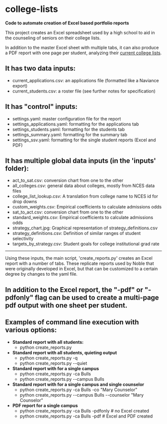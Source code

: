 # college-lists
**Code to automate creation of Excel based portfolio reports**

This project creates an Excel spreadsheet used by a high school to
aid in the counseling of seniors on their college lists.

In addition to the master Excel sheet with multiple tabs, it can
also produce a PDF report with one page per student, analyzing
their [current college lists](./ssv_example.pdf).

## It has two data inputs:
- current_applications.csv: an applications file (formatted like a Naviance export)
- current_students.csv: a roster file (see further notes for specification)

## It has "control" inputs:
- settings.yaml: master configuration file for the report
- settings_applications.yaml: formatting for the applications tab
- settings_students.yaml: formatting for the students tab
- settings_summary.yaml: formatting for the summary tab
- settings_ssv.yaml: formatting for the single student reports (Excel and PDF)

## It has multiple global data inputs (in the 'inputs' folder):
- act_to_sat.csv: conversion chart from one to the other
- all_colleges.csv: general data about colleges, mostly from NCES data files
- college_list_lookup.csv: A translation from college name to NCES id for
  drop downs
- custom_weights.csv: Empirical coefficients to calculate admissions odds
- sat_to_act.csv: conversion chart from one to the other
- standard_weights.csv: Empirical coefficients to calculate admissions odds
- strategy_chart.jpg: Graphical representation of strategy_definitions.csv
- strategy_definitions.csv: Definition of similar ranges of student selectivity
- targets_by_strategy.csv: Student goals for college institutional grad rate

-----
Using these inputs, the main script, 'create_reports.py' creates an Excel
report with a number of tabs. These replicate reports used by Noble that
were originally developed in Excel, but that can be customized to a certain
degree by changes to the yaml file.

In addition to the Excel report, the "-pdf" or "-pdfonly" flag can be used
to create a multi-page pdf output with one sheet per student.
-----
## Examples of command line execution with various options:
- **Standard report with all students:**
    - python create_reports.py
- **Standard report with all students, quieting output**
    - python create_reports.py -q
    - python create_reports.py --quiet
- **Standard report with for a single campus**
    - python create_reports.py -ca Bulls
    - python create_reports.py --campus Bulls
- **Standard report with for a single campus and single counselor**
    - python create_reports.py -ca Bulls -co "Mary Counselor"
    - python create_reports.py --campus Bulls --counselor "Mary Counselor"
- **PDF report for a single campus**
	- python create_reports.py -ca Bulls -pdfonly # no Excel created
	- python create_reports.py -ca Bulls -pdf     # Excel and PDF created
